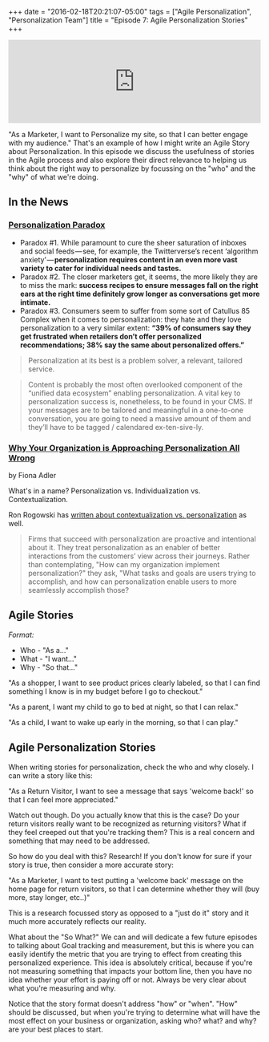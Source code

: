 +++
date = "2016-02-18T20:21:07-05:00"
tags = ["Agile Personalization", "Personalization Team"]
title = "Episode 7: Agile Personalization Stories"
+++

<iframe width="100%" height="166" scrolling="no" frameborder="no" src="https://w.soundcloud.com/player/?url=https%3A//api.soundcloud.com/tracks/247755914&amp;color=ff5500&amp;auto_play=false&amp;hide_related=false&amp;show_comments=true&amp;show_user=true&amp;show_reposts=false"></iframe>

"As a Marketer, I want to Personalize my site, so that I can better engage with my audience." That's an example of
how I might write an Agile Story about Personalization. In this episode we discuss the usefulness of stories in the
Agile process and also explore their direct relevance to helping us think about the right way to personalize by
focussing on the "who" and the "why" of what we're doing.

## In the News

### [Personalization Paradox](http://www.wunderman-emea.com/5-pointers-to-tackle-the-triple-personalization-paradox)

- Paradox #1. While paramount to cure the sheer saturation of inboxes and social feeds — see, for example, the Twitterverse’s recent ‘algorithm anxiety’ — **personalization requires content in an even more vast variety to cater for individual needs and tastes.**
- Paradox #2. The closer marketers get, it seems, the more likely they are to miss the mark: **success recipes to ensure messages fall on the right ears at the right time definitely grow longer as conversations get more intimate.**
- Paradox #3. Consumers seem to suffer from some sort of Catullus 85 Complex when it comes to personalization: they hate and they love personalization to a very similar extent: **“39% of consumers say they get frustrated when retailers don’t offer personalized recommendations; 38% say the same about personalized offers.”**

> Personalization at its best is a problem solver, a relevant, tailored service.

> Content is probably the most often overlooked component of the “unified data ecosystem” enabling personalization.
> A vital key to personalization success is, nonetheless, to be found in your CMS. If your messages are to be tailored
> and meaningful in a one-to-one conversation, you are going to need a massive amount of them and they’ll have to
> be tagged / calendared ex-ten-sive-ly.


### [Why Your Organization is Approaching Personalization All Wrong](http://blogs.forrester.com/fiona_adler/16-01-12-why_your_organization_is_approaching_personalization_wrong)
by Fiona Adler

What's in a name? Personalization vs. Individualization vs. Contextualization.

Ron Rogowski has [written about contextualization vs. personalization](https://uxmag.com/articles/contextualization-is-the-key-to-delivering-powerful-personalized-digital-experiences) as well.

> Firms that succeed with personalization are proactive and intentional about it.
> They treat personalization as an enabler of better interactions from the
> customers’ view across their journeys. Rather than contemplating, "How can
> my organization implement personalization?" they ask, "What tasks and goals
> are users trying to accomplish, and how can personalization enable users to
> more seamlessly accomplish those?

## Agile Stories

*Format:*
- Who - "As a..."
- What - "I want..."
- Why - "So that..."

"As a shopper, I want to see product prices clearly labeled, so that I can find
something I know     is in my budget before I go to checkout."

"As a parent, I want my child to go to bed at night, so that I can relax."

"As a child, I want to wake up early in the morning, so that I can play."

## Agile Personalization Stories

When writing stories for personalization, check the who and why closely. I can
write a story like this:

"As a Return Visitor, I want to see a message that says 'welcome back!' so that
I can feel more appreciated."

Watch out though. Do you actually know that this is the case? Do your return
visitors really want to be recognized as returning visitors? What if they feel
creeped out that you're tracking them? This is a real concern and something that
may need to be addressed.

So how do you deal with this? Research! If you don't know for sure if your story
is true, then consider a more accurate story:

"As a Marketer, I want to test putting a 'welcome back' message on the
home page for return visitors, so that I can determine whether they will (buy more,
stay longer, etc..)"

This is a research focussed story as opposed to a "just do it" story and it much
more accurately reflects our reality.

What about the "So What?" We can and will dedicate a few future episodes to talking
about Goal tracking and measurement, but this is where you can easily identify
the metric that you are trying to effect from creating this personalized experience.
This idea is absolutely critical, because if you're not measuring something that
impacts your bottom line, then you have no idea whether your effort is paying
off or not. Always be very clear about what you're measuring and why.

Notice that the story format doesn't address "how" or "when". "How" should be
discussed, but when you're trying to determine what will have the most effect
on your business or organization, asking who? what? and why? are your best
places to start.
